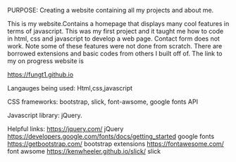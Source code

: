 PURPOSE: Creating a website containing all my projects and about me.

This is my website.Contains a homepage that displays many cool features in terms of javascript. This was my first project and it taught me how to code in html, css and javascript to develop a web page. Contact form does not work. Note some of these features were not done from scratch. There are borrowed extensions and basic codes from others I built off of. The link to my on progress website is

https://fungt1.github.io

Langauges being used: Html,css,javascript

CSS frameworks: bootstrap, slick, font-awsome, google fonts API

Javascript library: jQuery.

Helpful links: https://jquery.com/ jQuery https://developers.google.com/fonts/docs/getting_started google fonts https://getbootstrap.com/ bootstrap extensions https://fontawesome.com/ font awsome https://kenwheeler.github.io/slick/ slick
